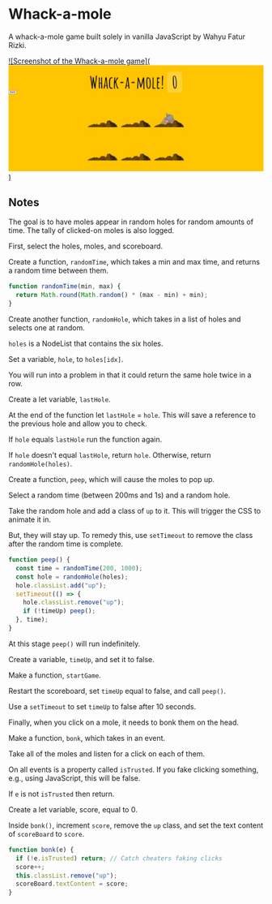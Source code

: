 # Whack-a-mole

A whack-a-mole game built solely in vanilla JavaScript by Wahyu Fatur Rizki.

[![Screenshot of the Whack-a-mole game](![alt text](image.png))](https://github.com/wahyufaturrizky/whack-a-mole/)

## Notes

The goal is to have moles appear in random holes for random amounts of time. The tally of clicked-on moles is also logged.

First, select the holes, moles, and scoreboard.

Create a function, `randomTime`, which takes a min and max time, and returns a random time between them.

```js
function randomTime(min, max) {
  return Math.round(Math.random() * (max - min) + min);
}
```

Create another function, `randomHole`, which takes in a list of holes and selects one at random.

`holes` is a NodeList that contains the six holes.

Set a variable, `hole`, to `holes[idx]`.

You will run into a problem in that it could return the same hole twice in a row.

Create a let variable, `lastHole`.

At the end of the function let `lastHole` = `hole`. This will save a reference to the previous hole and allow you to check.

If `hole` equals `lastHole` run the function again.

If `hole` doesn't equal `lastHole`, return `hole`. Otherwise, return `randomHole(holes)`.

Create a function, `peep`, which will cause the moles to pop up.

Select a random time (between 200ms and 1s) and a random hole.

Take the random hole and add a class of `up` to it. This will trigger the CSS to animate it in.

But, they will stay up. To remedy this, use `setTimeout` to remove the class after the random time is complete.

```js
function peep() {
  const time = randomTime(200, 1000);
  const hole = randomHole(holes);
  hole.classList.add("up");
  setTimeout(() => {
    hole.classList.remove("up");
    if (!timeUp) peep();
  }, time);
}
```

At this stage `peep()` will run indefinitely.

Create a variable, `timeUp`, and set it to false.

Make a function, `startGame`.

Restart the scoreboard, set `timeUp` equal to false, and call `peep()`.

Use a `setTimeout` to set `timeUp` to false after 10 seconds.

Finally, when you click on a mole, it needs to bonk them on the head.

Make a function, `bonk`, which takes in an event.

Take all of the moles and listen for a click on each of them.

On all events is a property called `isTrusted`. If you fake clicking something, e.g., using JavaScript, this will be false.

If `e` is not `isTrusted` then return.

Create a let variable, score, equal to 0.

Inside `bonk()`, increment `score`, remove the `up` class, and set the text content of `scoreBoard` to `score`.

```js
function bonk(e) {
  if (!e.isTrusted) return; // Catch cheaters faking clicks
  score++;
  this.classList.remove("up");
  scoreBoard.textContent = score;
}
```
